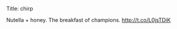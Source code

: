 Title: chirp

Nutella + honey. The breakfast of champions. <a href="http://t.co/L0jsTDiK">http://t.co/L0jsTDiK</a>
